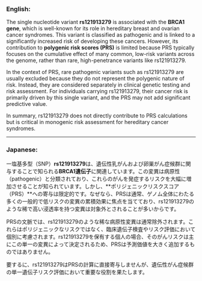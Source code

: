 ### English:
The single nucleotide variant **rs121913279** is associated with the **BRCA1 gene**, which is well-known for its role in hereditary breast and ovarian cancer syndromes. This variant is classified as pathogenic and is linked to a significantly increased risk of developing these cancers. However, its contribution to **polygenic risk scores (PRS)** is limited because PRS typically focuses on the cumulative effect of many common, low-risk variants across the genome, rather than rare, high-penetrance variants like rs121913279.

In the context of PRS, rare pathogenic variants such as rs121913279 are usually excluded because they do not represent the polygenic nature of risk. Instead, they are considered separately in clinical genetic testing and risk assessment. For individuals carrying rs121913279, their cancer risk is primarily driven by this single variant, and the PRS may not add significant predictive value.

In summary, rs121913279 does not directly contribute to PRS calculations but is critical in monogenic risk assessment for hereditary cancer syndromes.

---

### Japanese:
一塩基多型（SNP）**rs121913279**は、遺伝性乳がんおよび卵巣がん症候群に関与することで知られる**BRCA1遺伝子**に関連しています。この変異は病原性（pathogenic）と分類されており、これらのがんを発症するリスクを大幅に増加させることが知られています。しかし、**ポリジェニックリスクスコア（PRS）**への寄与は限定的です。なぜなら、PRSは通常、ゲノム全体にわたる多くの一般的で低リスクの変異の累積効果に焦点を当てており、rs121913279のような稀で高い浸透率を持つ変異は対象外とされることが多いからです。

PRSの文脈では、rs121913279のような稀な病原性変異は通常除外されます。これらはポリジェニックなリスクではなく、臨床遺伝子検査やリスク評価において個別に考慮されます。rs121913279を保有する個人の場合、そのがんリスクは主にこの単一の変異によって決定されるため、PRSは予測価値を大きく追加するものではありません。

要するに、rs121913279はPRSの計算に直接寄与しませんが、遺伝性がん症候群の単一遺伝子リスク評価において重要な役割を果たします。